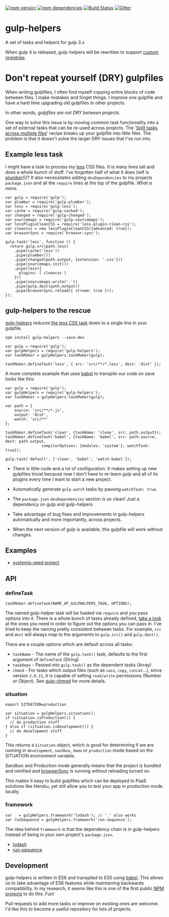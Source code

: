 [![npm version](https://badge.fury.io/js/gulp-helpers.svg)](https://badge.fury.io/js/gulp-helpers)
[![npm dependencies](https://david-dm.org/lookfirst/gulp-helpers.svg)](https://david-dm.org/lookfirst/gulp-helpers)
[![Build Status](https://travis-ci.org/lookfirst/gulp-helpers.svg)](https://travis-ci.org/lookfirst/gulp-helpers)
[![Gitter](https://badges.gitter.im/Join%20Chat.svg)](https://gitter.im/lookfirst/gulp-helpers)

# gulp-helpers

A set of tasks and helpers for gulp 3.x 

When gulp 4 is released, gulp-helpers will be rewritten to support [custom registries](https://github.com/phated/undertaker#custom-registries).

# Don't repeat yourself (DRY) gulpfiles

When writing gulpfiles, I often find myself copying entire blocks of code between files. I make mistakes and forget things. I improve one gulpfile and have a hard time upgrading old gulpfiles in other projects. 

In other words, _gulpfiles are not DRY between projects_. 

One way to solve this issue is by moving common task functionality into a set of external tasks that can be re-used across projects. The '[Split tasks across multiple files](split-tasks-across-multiple-files.md)' recipe breaks up your gulpfile into little files. The problem is that it doesn't solve the larger DRY issues that I've run into.

## Example less task

I might have a task to process my [less](http://lesscss.org/) CSS files. It is many lines tall and does a whole bunch of stuff. I've forgotten half of what it does (wtf is [plumber()](https://github.com/floatdrop/gulp-plumber))? It also necessitates adding `devDependencies` to my projects `package.json` and all the `require` lines at the top of the gulpfile. _What a mess_.

```
var gulp = require('gulp');
var plumber = require('gulp-plumber');
var less = require('gulp-less');
var cache = require('gulp-cached');
var changed = require('gulp-changed');
var sourcemaps = require('gulp-sourcemaps');
var lessPluginCleanCSS = require('less-plugin-clean-css');
var cleancss = new lessPluginCleanCSS({advanced: true});
var browserSync = require('browser-sync');

gulp.task('less', function () {
  return gulp.src(path.less)
    .pipe(cache('less'))
    .pipe(plumber())
    .pipe(changed(path.output, {extension: '.css'}))
    .pipe(sourcemaps.init())
    .pipe(less({
      plugins: [ cleancss ]
    }))
    .pipe(sourcemaps.write('.'))
    .pipe(gulp.dest(path.output))
    .pipe(browserSync.reload({ stream: true }));
});
```

## gulp-helpers to the rescue

[gulp-helpers](https://github.com/lookfirst/gulp-helpers/) reduces [the less CSS task](https://github.com/lookfirst/gulp-helpers/blob/master/src/tasks/less.js) down to a single line in your gulpfile.

```
npm install gulp-helpers --save-dev
```

```
var gulp = require('gulp');
var gulpHelpers = require('gulp-helpers');
var taskMaker = gulpHelpers.taskMaker(gulp);

taskMaker.defineTask('less', { src: 'src/**/*.less', dest: 'dist' });
```

A more complete example that uses [babel](http://babeljs.io/) to transpile our code on save looks like this:

```
var gulp = require('gulp');
var gulpHelpers = require('gulp-helpers');
var taskMaker = gulpHelpers.taskMaker(gulp);

var path = {
	source: 'src/**/*.js',
	output: 'dist',
	watch: 'src/**'
};

taskMaker.defineTask('clean', {taskName: 'clean', src: path.output});
taskMaker.defineTask('babel', {taskName: 'babel', src: path.source, dest: path.output, 
				compilerOptions: {modules: 'system'}, watchTask: true});

gulp.task('default', ['clean', 'babel', 'watch-babel']);
```

* There is little code and a lot of configuration. It makes setting up new gulpfiles trivial because now I don't have to re-learn gulp and all of its plugins every time I want to start a new project. 

* Automatically generate `gulp.watch` tasks by passing `watchTask: true`.

* The `package.json` `devDependencies` section is so clean! Just a dependency on gulp and gulp-helpers.

* Take advantage of bug fixes and improvements in gulp-helpers automatically and more importantly, across projects.

* When the next version of gulp is available, this gulpfile will work without changes.

## Examples

* [systemjs-seed project](https://github.com/lookfirst/systemjs-seed/)

## API

### defineTask

```
taskMaker.defineTask(NAME_OF_GULPHELPERS_TASK, OPTIONS);
```

The named gulp-helper task will be loaded via `require` and you pass options into it. There is a whole bunch of tasks already defined, [take a look](https://github.com/lookfirst/gulp-helpers/tree/master/src/tasks) at the ones you need in order to figure out the options you can pass in. I've tried to keep the naming pretty consistent between tasks. For example, `src` and `dest` will always map to the arguments to `gulp.src()` and `gulp.dest()`.

There are a couple options which are default across all tasks:
* `taskName` - The name of the `gulp.task()` task, defaults to the first argument of `defineTask` (String)
* `taskDeps` - Passed into `gulp.task()` as the dependent tasks (Array)
* `chmod` - For tasks which output files (such as `sass`, `copy`, `concat`...), since version `2.0.15`, it is capable of setting `read/write` permissions (Number or Object). See [gulp-chmod](https://github.com/sindresorhus/gulp-chmod) for more details.

### situation

```
export SITUATION=production
```

```
var situation = gulpHelpers.situation();
if (situation.isProduction()) {
  // do production stuff
} else if (situation.isDevelopment()) {
  // do development stuff
}
```

This returns a `Situation` object, which is good for determining if we are running in `development`, `sandbox`, `demo` or `production` mode based on the SITUATION environment variable.

Sandbox and Production mode generally means that the project is bundled and minified and [browserSync](http://browsersync.io) is running without reloading turned on.

This makes it easy to build gulpfiles which can be deployed to PaaS solutions like Heroku, yet still allow you to test your app in production mode locally.

### framework

```
var _ = gulpHelpers.framework('lodash'); // '_' also works
var runSequence = gulpHelpers.framework('run-sequence');
```

The idea behind `framework` is that the dependency chain is in gulp-helpers instead of being in your own project's `package.json`. 

* [lodash](https://lodash.com/)
* [run-sequence](https://github.com/OverZealous/run-sequence)

## Development

gulp-helpers is written in ES6 and transpiled to ES5 using [babel](https://babeljs.io/). This allows us to take advantage of ES6 features while maintaining backwards compatibility. In my research, it seems like this is one of the first public [NPM projects](https://www.npmjs.com/package/gulp-helpers) to do this. Fun!

Pull requests to add more tasks or improve on existing ones are welcome. I'd like this to become a useful repository for lots of projects.
